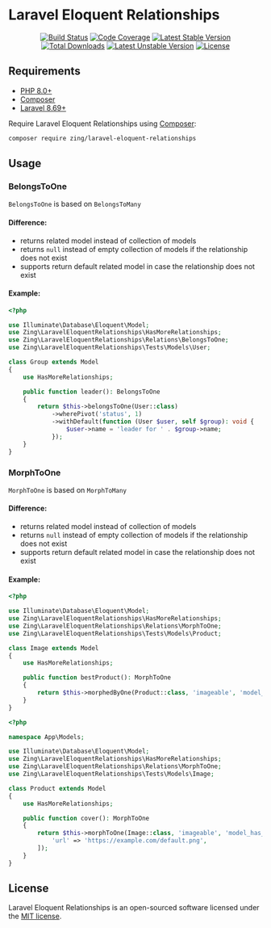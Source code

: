 # Laravel Eloquent Relationships

<p align="center">
<a href="https://github.com/zingimmick/laravel-eloquent-relationships/actions"><img src="https://github.com/zingimmick/laravel-eloquent-relationships/workflows/tests/badge.svg" alt="Build Status"></a>
<a href="https://codecov.io/gh/zingimmick/laravel-eloquent-relationships"><img src="https://codecov.io/gh/zingimmick/laravel-eloquent-relationships/branch/master/graph/badge.svg" alt="Code Coverage" /></a>
<a href="https://packagist.org/packages/zing/laravel-eloquent-relationships"><img src="https://poser.pugx.org/zing/laravel-eloquent-relationships/v/stable.svg" alt="Latest Stable Version"></a>
<a href="https://packagist.org/packages/zing/laravel-eloquent-relationships"><img src="https://poser.pugx.org/zing/laravel-eloquent-relationships/downloads" alt="Total Downloads"></a>
<a href="https://packagist.org/packages/zing/laravel-eloquent-relationships"><img src="https://poser.pugx.org/zing/laravel-eloquent-relationships/v/unstable.svg" alt="Latest Unstable Version"></a>
<a href="https://packagist.org/packages/zing/laravel-eloquent-relationships"><img src="https://poser.pugx.org/zing/laravel-eloquent-relationships/license" alt="License"></a>
</p>

## Requirements

- [PHP 8.0+](https://php.net/releases/)
- [Composer](https://getcomposer.org)
- [Laravel 8.69+](https://laravel.com/docs/releases)

Require Laravel Eloquent Relationships using [Composer](https://getcomposer.org):

```bash
composer require zing/laravel-eloquent-relationships
```

## Usage

### BelongsToOne

`BelongsToOne` is based on `BelongsToMany`

#### Difference:

- returns related model instead of collection of models
- returns `null` instead of empty collection of models if the relationship does not exist
- supports return default related model in case the relationship does not exist

#### Example:

```php
<?php

use Illuminate\Database\Eloquent\Model;
use Zing\LaravelEloquentRelationships\HasMoreRelationships;
use Zing\LaravelEloquentRelationships\Relations\BelongsToOne;
use Zing\LaravelEloquentRelationships\Tests\Models\User;

class Group extends Model
{
    use HasMoreRelationships;

    public function leader(): BelongsToOne
    {
        return $this->belongsToOne(User::class)
            ->wherePivot('status', 1)
            ->withDefault(function (User $user, self $group): void {
                $user->name = 'leader for ' . $group->name;
            });
    }
}
```

### MorphToOne


`MorphToOne` is based on `MorphToMany`

#### Difference:

- returns related model instead of collection of models
- returns `null` instead of empty collection of models if the relationship does not exist
- supports return default related model in case the relationship does not exist

#### Example:

```php
<?php

use Illuminate\Database\Eloquent\Model;
use Zing\LaravelEloquentRelationships\HasMoreRelationships;
use Zing\LaravelEloquentRelationships\Relations\MorphToOne;
use Zing\LaravelEloquentRelationships\Tests\Models\Product;

class Image extends Model
{
    use HasMoreRelationships;

    public function bestProduct(): MorphToOne
    {
        return $this->morphedByOne(Product::class, 'imageable', 'model_has_images');
    }
}
```

```php
<?php

namespace App\Models;

use Illuminate\Database\Eloquent\Model;
use Zing\LaravelEloquentRelationships\HasMoreRelationships;
use Zing\LaravelEloquentRelationships\Relations\MorphToOne;
use Zing\LaravelEloquentRelationships\Tests\Models\Image;

class Product extends Model
{
    use HasMoreRelationships;

    public function cover(): MorphToOne
    {
        return $this->morphToOne(Image::class, 'imageable', 'model_has_images')->withDefault([
            'url' => 'https://example.com/default.png',
        ]);
    }
}
```

## License

Laravel Eloquent Relationships is an open-sourced software licensed under the [MIT license](LICENSE).
